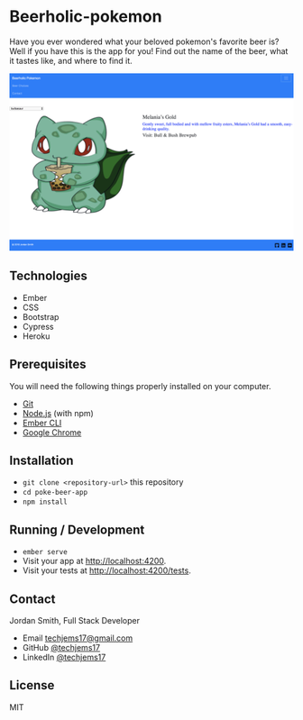 # Beerholic-pokemon
Have you ever wondered what your beloved pokemon's favorite beer is? Well if you have this is the app for you! Find out the name of the beer, what it tastes like, and where to find it.

![screenshot](https://github.com/techjems17/beerholic-pokemon/blob/master/Screen%20Shot%202018-03-21%20at%203.54.31%20PM.png?raw=true)

## Technologies

* Ember
* CSS
* Bootstrap
* Cypress
* Heroku


## Prerequisites

You will need the following things properly installed on your computer.

* [Git](https://git-scm.com/)
* [Node.js](https://nodejs.org/) (with npm)
* [Ember CLI](https://ember-cli.com/)
* [Google Chrome](https://google.com/chrome/)

## Installation

* `git clone <repository-url>` this repository
* `cd poke-beer-app`
* `npm install`

## Running / Development

* `ember serve`
* Visit your app at [http://localhost:4200](http://localhost:4200).
* Visit your tests at [http://localhost:4200/tests](http://localhost:4200/tests).

## Contact

Jordan Smith, Full Stack Developer

* Email techjems17@gmail.com
* GitHub [@techjems17](https://github.com/techjems17)
* LinkedIn [@techjems17](https://linkedin.com/in/techjems17)

## License

MIT
